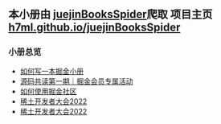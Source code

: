 ## 本小册由 <a href="https://github.com/h7ml/juejinBooksSpider.git">juejinBooksSpider</a>爬取 项目主页 <a href="https://h7ml.github.io/juejinBooksSpider">h7ml.github.io/juejinBooksSpider</a> 

### 小册总览
- <a href="./如何写一本掘金小册">如何写一本掘金小册</a>
- <a href="./源码共读第一期｜掘金会员专属活动">源码共读第一期｜掘金会员专属活动</a>
- <a href="./如何使用掘金社区">如何使用掘金社区</a>
- <a href="./稀土开发者大会2022">稀土开发者大会2022</a>
- <a href="./稀土开发者大会2022">稀土开发者大会2022</a>

